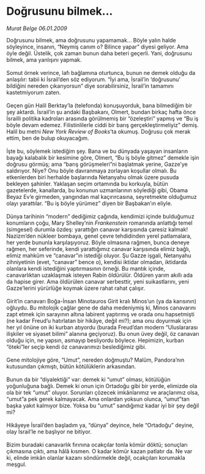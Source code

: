 # Doğrusunu bilmek...

*Murat Belge 06.01.2009*

<div class="taraf_structure_2col_1zq">
<div class="margen_n">



 <p>Doğrusunu bilmek, ama doğrusunu yapamamak... Böyle yalın halde söyleyince, insanın, “Neymiş canım o? Bilince yapar” diyesi geliyor. Ama öyle değil. Üstelik, çok zaman bunun daha beteri geçerli. Yani, doğrusunu bilmek, ama yanlışını yapmak. <br/><br/>Somut örnek verince, lafı bağlamına oturtunca, bunun ne demek olduğu da anlaşılır: tabii ki İsrail’den söz ediyorum. “İyi ama, İsrail’in ‘doğrusunu’ bildiğini nereden çıkarıyorsun” diye sorabilirsiniz, İsrail’in tamamını kastetmiyorum zaten. <br/><br/>Geçen gün Halil Berktay’la (telefonda) konuşuyorduk, bana bilmediğim bir şey aktardı. İsrail’in şu andaki Başbakanı, Olmert, bundan birkaç hafta önce İsrailli politika kadroları arasında görülmemiş bir “özeleştiri” yapmış ve “Bu iş böyle devam edemez. Filistinlilerle ciddi bir barış gerçekleştirmeliyiz” demiş. Halil bu metni <i>New York Review of Books</i>’ta okumuş. Doğrusu çok merak ettim, ben de bulup okuyacağım. <br/><br/>İşte bu, söylemek istediğim şey. Bana ve bu dünyada yaşayan insanların bayağı kalabalık bir kesimine göre, Olmert, “Bu iş böyle gitmez” demekle işin doğrusu görmüş; ama “barış görüşmeleri”ni başlatmak yerine, Gazze’ye saldırıyor. Niye? Onu böyle davranmaya zorlayan koşullar olmalı. Bu etkenlerden biri herhalde başlarında Netanyahu olmak üzere pusuda bekleyen şahinler. Yaklaşan seçim ortamında bu korkuyla, bütün gazetelerde, kanallarda, bu konunun uzmanlarının söylediği gibi, Obama Beyaz Ev’e girmeden, yangından mal kaçırırcasına, seyretmekte olduğumuz olayı yarattılar. “Bu iş böyle yürümez” diyen bir Başbakan’ın eliyle. <br/><br/>Dünya tarihinin “modern” dediğimiz çağında, kendimizi içinde bulduğumuz konumların çoğu, Mary Shelley’nin <i>Frankenstein</i> romanında anlattığı temel (simgesel) durumla özdeş: yarattığın canavar karşısında çaresiz kalmak! Nazizm’den nükleer bombaya, genel çevre tehdidinden yerel patlamalara, her yerde bununla karşılaşıyoruz. Böyle olmasına rağmen, bunca deneye rağmen, her seferinde, kendi yarattığımız canavar karşısında elimiz bağlı, elimiz mahkûm ve “canavar”ın istediği oluyor. Şu Gazze işgali, Netanyahu zihniyetinin (evet, “canavar” bence o), kendisi iktidar olmadan, iktidarda olanlara kendi istediğini yaptırmasının örneği. Bu mantık içinde, canavarlıktan uzaklaşmak isteyen Rabin öldürülür. Öldüren yarım akıllı ada da hapise girer. Ama öldürülen canavar serbesttir, yeni suikastlarını, yeni Gazze’lerini yürürlüğe koymak üzere rahat rahat çalışır. <br/><br/>Girit’in canavarı Boğa-İnsan Minotauros Girit kralı Minos’un (ya da karısının) oğluydu. Bu mitolojik çağlar gene de daha medeniymiş ki, Minos canavarını zapt etmek için sarayının altına labirent yaptırmış ve orada onu hapsetmişti (ne kadar Freud’u hatırlatan bir hikâye, değil mi?); ama onu doyurmak için her yıl önüne on iki kurban atıyordu (burada Freud’dan modern “Uluslararası ilişkiler ve siyaset bilimi” alanına geçiyoruz). Bu onun üvey değil, öz canavarı olduğu için, ne yapsın, asmayıp besliyordu böylece. Hepimizin, kurban “öteki”ler seçip kendi öz canavarımızı beslediğimiz gibi. <br/><br/>Gene mitolojiye göre, “Umut”, nereden doğmuştu? Malûm, Pandora’nın kutusundan çıkmıştı, bütün kötülüklerin arkasından. <br/><br/>Bunun da bir “diyalektiği” var: demek ki “umut” olması, kötülüğün yoğunluğuna bağlı. Demek ki onun için Ortadoğu gibi bir yerde, elimizde ola ola bir tek “umut” oluyor. Sorunları çözecek imkânlarımız ve araçlarımız olsa, “umut”a pek gerek kalmayacak. Ama onlardan yoksun olunca, “umut”tan başka yakıt kalmıyor bize. Yoksa bu “umut” sandığımız kadar iyi bir şey değil mi? <br/><br/>Hikâyeye İsrail’den başladım ya, “dünya” deyince, hele “Ortadoğu” deyine, olay İsrail’le ne başlıyor ne bitiyor. <br/><br/>Bizim buradaki canavarlık fırınına ocakçılar tonla kömür döktü; sonuçları çıkmasına çıktı, ama hâlâ kısmen. O kadar kömür kazan patlatır da. Ne var ki, elinde imkân olanlar kazanı söndürmekle değil, ocakçıları korumakla meşgul.</p>

<br/>


<div id="taraf_not">
</div>

</div>


</div>
